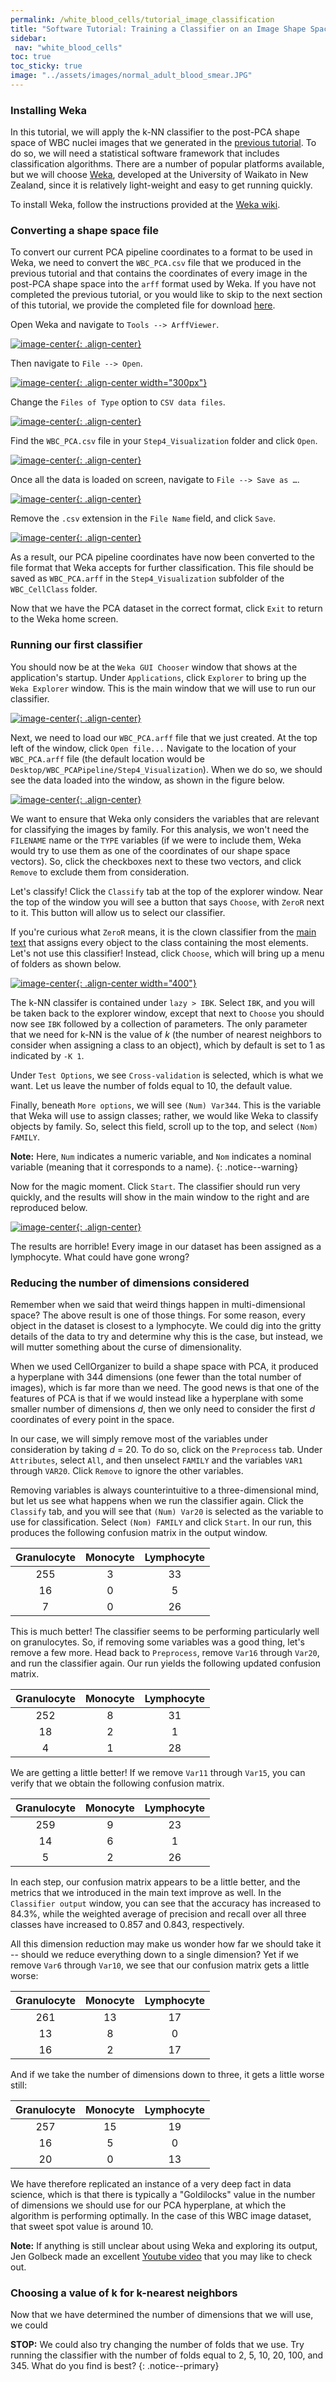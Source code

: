 ```yaml
---
permalink: /white_blood_cells/tutorial_image_classification
title: "Software Tutorial: Training a Classifier on an Image Shape Space"
sidebar:
 nav: "white_blood_cells"
toc: true
toc_sticky: true
image: "../assets/images/normal_adult_blood_smear.JPG"
---
```


### Installing Weka

In this tutorial, we will apply the k-NN classifier to the post-PCA shape space of WBC nuclei images that we generated in the [previous tutorial](tutorial_shape_space). To do so, we will need a statistical software framework that includes classification algorithms. There are a number of popular platforms available, but we will choose <a href="https://www.cs.waikato.ac.nz/ml/weka/" target="_blank">Weka</a>, developed at the University of Waikato in New Zealand, since it is relatively light-weight and easy to get running quickly.

To install Weka, follow the instructions provided at the <a href="https://waikato.github.io/weka-wiki/downloading_weka/" target="_blank">Weka wiki</a>.

### Converting a shape space file

To convert our current PCA pipeline coordinates to a format to be used in Weka, we need to convert the `WBC_PCA.csv` file that we produced in the previous tutorial and that contains the coordinates of every image in the post-PCA shape space into the `arff` format used by Weka. If you have not completed the previous tutorial, or you would like to skip to the next section of this tutorial, we provide the completed file for download <a href="../downloads/WBC_PCA.arff">here</a>.

Open Weka and navigate to `Tools --> ArffViewer`.

[![image-center](../assets/images/600px/cellorg_step_2.png){: .align-center}](../assets/images/cellorg_step_2.png)


Then navigate to `File --> Open`.

[![image-center](../assets/images/600px/cellorg_step_3.png){: .align-center width="300px"}](../assets/images/cellorg_step_3.png)

Change the `Files of Type` option to `CSV data files`.

[![image-center](../assets/images/600px/cellorg_step_4.png){: .align-center}](../assets/images/cellorg_step_4.png)

Find the `WBC_PCA.csv` file in your `Step4_Visualization` folder and click `Open`.

[![image-center](../assets/images/600px/cellorg_step_5.png){: .align-center}](../assets/images/cellorg_step_5.png)

Once all the data is loaded on screen, navigate to `File --> Save as …`.

[![image-center](../assets/images/600px/cellorg_step_6.png){: .align-center}](../assets/images/cellorg_step_6.png)

Remove the `.csv` extension in the `File Name` field, and click `Save`.

[![image-center](../assets/images/600px/cellorg_step_7.png){: .align-center}](../assets/images/cellorg_step_7.png)

As a result, our PCA pipeline coordinates have now been converted to the file format that Weka accepts for further classification. This file should be saved as `WBC_PCA.arff` in the `Step4_Visualization` subfolder of the `WBC_CellClass` folder.

Now that we have the PCA dataset in the correct format, click `Exit` to return to the Weka home screen.

### Running our first classifier

You should now be at the `Weka GUI Chooser` window that shows at the application's startup. Under `Applications`, click `Explorer` to bring up the `Weka Explorer` window. This is the main window that we will use to run our classifier.

[![image-center](../assets/images/600px/weka_explorer.png){: .align-center}](../assets/images/weka_explorer.png)

Next, we need to load our `WBC_PCA.arff` file that we just created. At the top left of the window, click `Open file...` Navigate to the location of your `WBC_PCA.arff` file (the default location would be `Desktop/WBC_PCAPipeline/Step4_Visualization`). When we do so, we should see the data loaded into the window, as shown in the figure below.

[![image-center](../assets/images/600px/weka_explorer_data.png){: .align-center}](../assets/images/weka_explorer_data.png)

We want to ensure that Weka only considers the variables that are relevant for classifying the images by family. For this analysis, we won't need the `FILENAME` name or the `TYPE` variables (if we were to include them, Weka would try to use them as one of the coordinates of our shape space vectors). So, click the checkboxes next to these two vectors, and click `Remove` to exclude them from consideration.

Let's classify! Click the `Classify` tab at the top of the explorer window. Near the top of the window you will see a button that says `Choose`, with `ZeroR` next to it. This button will allow us to select our classifier.

If you're curious what `ZeroR` means, it is the clown classifier from the [main text](training) that assigns every object to the class containing the most elements. Let's not use this classifier! Instead, click `Choose`, which will bring up a menu of folders as shown below.

[![image-center](../assets/images/600px/classifier_list.png){: .align-center width="400"}](../assets/images/classifier_list.png)

The k-NN classifer is contained under `lazy > IBK`. Select `IBK`, and you will be taken back to the explorer window, except that next to `Choose` you should now see `IBK` followed by a collection of parameters. The only parameter that we need for k-NN is the value of *k* (the number of nearest neighbors to consider when assigning a class to an object), which by default is set to 1 as indicated by `-K 1`.

Under `Test Options`, we see `Cross-validation` is selected, which is what we want. Let us leave the number of folds equal to 10, the default value.

Finally, beneath `More options`, we will see `(Num) Var344`. This is the variable that Weka will use to assign classes; rather, we would like Weka to classify objects by family. So, select this field, scroll up to the top, and select `(Nom) FAMILY`.

**Note:** Here, `Num` indicates a numeric variable, and `Nom` indicates a nominal variable (meaning that it corresponds to a name).
{: .notice--warning}

Now for the magic moment. Click `Start`. The classifier should run very quickly, and the results will show in the main window to the right and are reproduced below.

[![image-center](../assets/images/600px/classifier_output_all_pca_variables.png){: .align-center}](../assets/images/classifier_output_all_pca_variables.png)

The results are horrible! Every image in our dataset has been assigned as a lymphocyte. What could have gone wrong?

### Reducing the number of dimensions considered

Remember when we said that weird things happen in multi-dimensional space? The above result is one of those things. For some reason, every object in the dataset is closest to a lymphocyte. We could dig into the gritty details of the data to try and determine why this is the case, but instead, we will mutter something about the curse of dimensionality.

When we used CellOrganizer to build a shape space with PCA, it produced a hyperplane with 344 dimensions (one fewer than the total number of images), which is far more than we need. The good news is that one of the features of PCA is that if we would instead like a hyperplane with some smaller number of dimensions *d*, then we only need to consider the first *d* coordinates of every point in the space.

In our case, we will simply remove most of the variables under consideration by taking *d* = 20. To do so, click on the `Preprocess` tab. Under `Attributes`, select `All`, and then unselect `FAMILY` and the variables `VAR1` through `VAR20`. Click `Remove` to ignore the other variables.

Removing variables is always counterintuitive to a three-dimensional mind, but let us see what happens when we run the classifier again. Click the `Classify` tab, and you will see that `(Num) Var20` is selected as the variable to use for classification. Select `(Nom) FAMILY` and click `Start`. In our run, this produces the following confusion matrix in the output window.

| Granulocyte | Monocyte | Lymphocyte |
| :---: |  :----: | :---: |
| 255 | 3 | 33 |
| 16 | 0 | 5 |
| 7 | 0 | 26 |

This is much better! The classifier seems to be performing particularly well on granulocytes. So, if removing some variables was a good thing, let's remove a few more. Head back to `Preprocess`, remove `Var16` through `Var20`, and run the classifier again. Our run yields the following updated confusion matrix.

| Granulocyte | Monocyte | Lymphocyte |
| :---: |  :----: | :---: |
| 252 | 8 | 31 |
| 18 | 2 | 1 |
| 4 | 1 | 28 |

We are getting a little better! If we remove `Var11` through `Var15`, you can verify that we obtain the following confusion matrix.

| Granulocyte | Monocyte | Lymphocyte |
| :---: |  :----: | :---: |
| 259 | 9 | 23 |
| 14 | 6 | 1 |
| 5 | 2 | 26 |

In each step, our confusion matrix appears to be a little better, and the metrics that we introduced in the main text improve as well. In the `Classifier output` window, you can see that the accuracy has increased to 84.3%, while the weighted average of precision and recall over all three classes have increased to 0.857 and 0.843, respectively.

All this dimension reduction may make us wonder how far we should take it -- should we reduce everything down to a single dimension? Yet if we remove `Var6` through `Var10`, we see that our confusion matrix gets a little worse:

| Granulocyte | Monocyte | Lymphocyte |
| :---: |  :----: | :---: |
| 261 | 13 | 17 |
| 13 | 8 | 0 |
| 16 | 2 | 17 |

And if we take the number of dimensions down to three, it gets a little worse still:

| Granulocyte | Monocyte | Lymphocyte |
| :---: |  :----: | :---: |
| 257 | 15 | 19 |
| 16 | 5 | 0 |
| 20 | 0 | 13 |

We have therefore replicated an instance of a very deep fact in data science, which is that there is typically a "Goldilocks" value in the number of dimensions we should use for our PCA hyperplane, at which the algorithm is performing optimally. In the case of this WBC image dataset, that sweet spot value is around 10.

**Note:** If anything is still unclear about using Weka and exploring its output, Jen Golbeck made an excellent <a href="https://www.youtube.com/watch?v=gfhGfnkypCY" target="_blank">Youtube video</a> that you may like to check out.

### Choosing a value of k for k-nearest neighbors

Now that we have determined the number of dimensions that we will use, we could 

**STOP:** We could also try changing the number of folds that we use. Try running the classifier with the number of folds equal to 2, 5, 10, 20, 100, and 345. What do you find is best?
{: .notice--primary}

